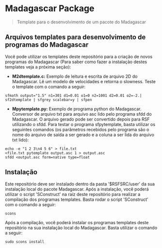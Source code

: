 # Madagascar Package

> Template para o desenvolvimento de um pacote do Madagascar

## Arquivos templates para desenvolvimento de programas do Madagascar

Você pode utilizar os templates deste repositório para a criação de novos programas do Madagascar (Para saber como
fazer a instalação destes templates veja a próxima seção):

- __M2dtemplate.c:__ Exemplo de leitura e escrita de arquivo 2D do Madagascar. Lê um modelo de velocidades
e retorna o slowness. Teste o template com o comando a seguir:
```
sfmath output="1.5" n1=301 d1=0.01 o1=0 n2=1001 d2=0.01 o2=-2.| sf2dtemplate | sfgrey scalebar=y | sfpen
```

- __Mpytemplate.py:__ Exemplo de programa python do Madagascar. Conversor de arquivo txt para arquivo asc lido pelo
programa sfdd do Madagascar. O arquivo gerado pode ser convertido depois para RSF utilizando o sfdd. Para testar o programa
sfpytemplate, basta utilizar os seguintes comandos (os parâmetros recebidos pelo programa são o nome do arquivo de saída a
ser gerado e a coluna a ser lida do arquivo txt lido):
```
echo -e "1 2 3\n4 5 6" > file.txt
<file.txt pytemplate output.asc 1 > output.asc
sfdd <output.asc form=native type=float
```

## Instalação

Este repositório deve ser instalado dentro da pasta '$RSFSRC/user' da sua instalação local do pacote Madagascar. Após a instalação,
você poderá utilizar o script 'SConstruct' na raíz deste repositório para realizar a compilação dos programas templates. Basta
rodar o script 'SConstruct' com o comando a seguir:

```
scons
```

Após a compilação, você poderá instalar os programas templates deste repositório na sua instalação local do Madagascar. Basta
utilizar o comando a seguir:

```
sudo scons install
```
